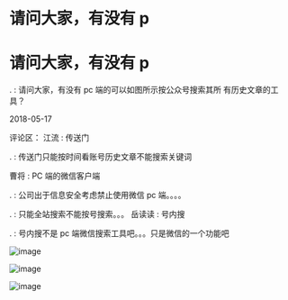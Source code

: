 # 请问大家，有没有 p

# 请问大家，有没有 p

. : 请问大家，有没有 pc 端的可以如图所示按公众号搜索其所 有历史文章的工具？

2018-05-17

评论区： 江流 : 传送门

. : 传送门只能按时间看账号历史文章不能搜索关键词

曹将 : PC 端的微信客户端

. : 公司出于信息安全考虑禁止使用微信 pc 端。。。。

. : 只能全站搜索不能按号搜索。。。 岳读读 : 号内搜

. : 号内搜不是 pc 端微信搜索工具吧。。。只是微信的一个功能吧

![image](img/Image_124.png)

![image](img/Image_125.png)

![image](img/Image_126.png)